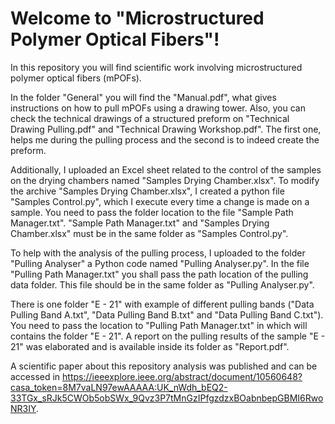 # Welcome to "Microstructured Polymer Optical Fibers"!

In this repository you will find scientific work involving microstructured polymer optical fibers (mPOFs).

In the folder "General" you will find the "Manual.pdf", what gives instructions on how to pull mPOFs using a drawing tower. 
Also, you can check the technical drawings of a structured preform on "Technical Drawing Pulling.pdf" and "Technical Drawing Workshop.pdf". 
The first one, helps me during the pulling process and the second is to indeed create the preform.

Additionally, I uploaded an Excel sheet related to the control of the samples on the drying chambers named "Samples Drying Chamber.xlsx".
To modify the archive "Samples Drying Chamber.xlsx", I created a python file "Samples Control.py", which I execute every time a change is made on a sample.
You need to pass the folder location to the file "Sample Path Manager.txt".
"Sample Path Manager.txt" and "Samples Drying Chamber.xlsx" must be in the same folder as "Samples Control.py".

To help with the analysis of the pulling process, I uploaded to the folder "Pulling Analyser" a Python code named "Pulling Analyser.py".
In the file "Pulling Path Manager.txt" you shall pass the path location of the pulling data folder.
This file should be in the same folder as "Pulling Analyser.py".

There is one folder "E - 21" with example of different pulling bands ("Data Pulling Band A.txt", "Data Pulling Band B.txt" and "Data Pulling Band C.txt").
You need to pass the location to "Pulling Path Manager.txt" in which will contains the folder "E - 21".
A report on the pulling results of the sample "E - 21" was elaborated and is available inside its folder as "Report.pdf".

A scientific paper about this repository analysis was published and can be accessed in https://ieeexplore.ieee.org/abstract/document/10560648?casa_token=8M7vaLN97ewAAAAA:UK_nWdh_bEQ2-33TGx_sRJk5CWOb5obSWx_9Qvz3P7tMnGzIPfgzdzxBOabnbepGBMI6RwoNR3IY.
